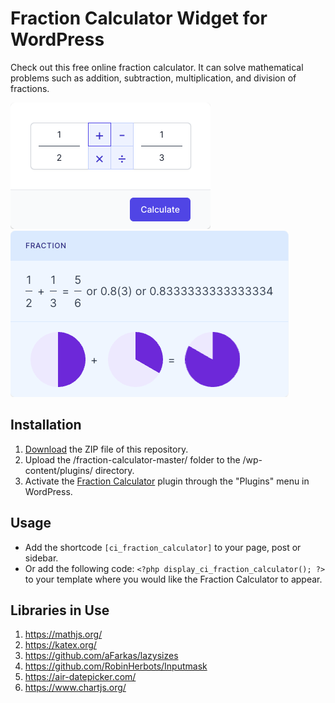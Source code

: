# Fraction Calculator Widget for WordPress

Check out this free online fraction calculator. It can solve mathematical problems such as addition, subtraction, multiplication, and division of fractions.

![Fraction Calculator Input Form](/assets/images/screenshot-1.png "Fraction Calculator Input Form")
![Fraction Calculator Calculation Results](/assets/images/screenshot-2.png "Fraction Calculator Calculation Results")

## Installation

1. [Download](https://github.com/pub-calculator-io/fraction-calculator/archive/refs/heads/master.zip) the ZIP file of this repository.
2. Upload the /fraction-calculator-master/ folder to the /wp-content/plugins/ directory.
3. Activate the [Fraction Calculator](https://www.calculator.io/fraction-calculator/ "Fraction Calculator Homepage") plugin through the "Plugins" menu in WordPress.

## Usage
* Add the shortcode `[ci_fraction_calculator]` to your page, post or sidebar.
* Or add the following code: `<?php display_ci_fraction_calculator(); ?>` to your template where you would like the Fraction Calculator to appear.

## Libraries in Use
1. https://mathjs.org/
2. https://katex.org/
3. https://github.com/aFarkas/lazysizes
4. https://github.com/RobinHerbots/Inputmask
5. https://air-datepicker.com/
6. https://www.chartjs.org/

